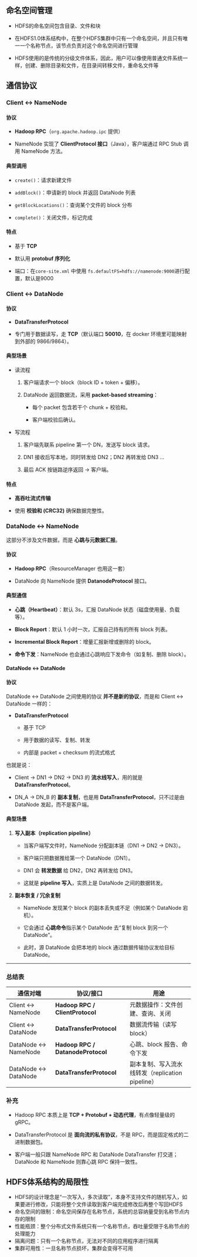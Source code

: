 ## 命名空间管理

- HDFS的命名空间包含目录、文件和块
    
- 在HDFS1.0体系结构中，在整个HDFS集群中只有一个命名空间，并且只有唯一一个名称节点，该节点负责对这个命名空间进行管理
    
- HDFS使用的是传统的分级文件体系，因此，用户可以像使用普通文件系统一样，创建、删除目录和文件，在目录间转移文件，重命名文件等

## 通信协议

### Client ↔ NameNode

#### 协议

- **Hadoop RPC**（`org.apache.hadoop.ipc` 提供）
    
- NameNode 实现了 **ClientProtocol 接口**（Java），客户端通过 RPC Stub 调用 NameNode 方法。
    

#### 典型调用

- `create()`：请求新建文件
    
- `addBlock()`：申请新的 block 并返回 DataNode 列表
    
- `getBlockLocations()`：查询某个文件的 block 分布
    
- `complete()`：关闭文件，标记完成
    

#### 特点

- 基于 **TCP**
    
- 默认用 **protobuf 序列化**
    
- 端口：在`core-site.xml` 中使用 `fs.defaultFS=hdfs://namenode:9000`进行配置，默认是9000


### Client ↔ DataNode

#### 协议

- **DataTransferProtocol**
    
- 专门用于数据读写，走 **TCP**（默认端口 **50010**，在 docker 环境里可能映射到外部的 9866/9864）。
    

#### 典型场景

- 读流程

	1. 客户端请求一个 block（block ID + token + 偏移）。
	    
	2. DataNode 返回数据流，采用 **packet-based streaming**：
	    
	    - 每个 packet 包含若干个 chunk + 校验和。
	        
	    - 客户端校验后确认。
        
- 写流程

	1. 客户端先联系 pipeline 第一个 DN，发送写 block 请求。
	    
	2. DN1 接收后写本地，同时转发给 DN2；DN2 再转发给 DN3 …
	    
	3. 最后 ACK 按链路逆序返回 → 客户端。
	    

#### 特点

- **高吞吐流式传输**
    
- 使用 **校验和 (CRC32)** 确保数据完整性。
    


### DataNode ↔ NameNode

这部分不涉及文件数据，而是 **心跳与元数据汇报**。

#### 协议

- **Hadoop RPC**（ResourceManager 也用这一套）
    
- DataNode 向 NameNode 提供 **DatanodeProtocol** 接口。
    

#### 典型通信

- **心跳（Heartbeat）**：默认 3s，汇报 DataNode 状态（磁盘使用量、负载等）。
    
- **Block Report**：默认 1 小时一次，汇报自己持有的所有 block 列表。
    
- **Incremental Block Report**：增量汇报新增或删除的 block。
    
- **命令下发**：NameNode 也会通过心跳响应下发命令（如复制、删除 block）。
    
#### DataNode ↔ DataNode

#### 协议

DataNode ↔ DataNode 之间使用的协议 **并不是新的协议**，而是和 Client ↔ DataNode 一样的：

- **DataTransferProtocol**
    
    - 基于 TCP
        
    - 用于数据的读写、复制、转发
        
    - 内部是 packet + checksum 的流式格式
        

也就是说：

- Client → DN1 → DN2 → DN3 的 **流水线写入**，用的就是 **DataTransferProtocol**。
    
- DN_A → DN_B 的 **副本复制**，也是用 **DataTransferProtocol**，只不过是由 DataNode 发起，而不是客户端。

#### 典型场景

1. **写入副本（replication pipeline）**
    
    - 当客户端写文件时，NameNode 分配副本链（DN1 → DN2 → DN3）。
        
    - 客户端只把数据推给第一个 DataNode（DN1）。
        
    - DN1 会 **转发数据** 给 DN2，DN2 再转发给 DN3。
        
    - 这就是 **pipeline 写入**，实质上是 DataNode 之间的数据转发。
        
2. **副本恢复 / 冗余复制**
    
    - NameNode 发现某个 block 的副本丢失或不足（例如某个 DataNode 宕机）。
        
    - 它会通过 **心跳命令**指示某个 DataNode 去“复制 block 到另一个 DataNode”。
        
    - 此时，源 DataNode 会把本地的 block 通过数据传输协议发给目标 DataNode。
        

---


### 总结表

| 通信对端                | 协议/接口                             | 用途                                 |
| ------------------- | --------------------------------- | ---------------------------------- |
| Client ↔ NameNode   | **Hadoop RPC / ClientProtocol**   | 元数据操作：文件创建、查询、关闭                   |
| Client ↔ DataNode   | **DataTransferProtocol**          | 数据流传输（读写 block）                    |
| DataNode ↔ NameNode | **Hadoop RPC / DatanodeProtocol** | 心跳、block 报告、命令下发                   |
| DataNode ↔ DataNode | **DataTransferProtocol**          | 副本复制、写入流水线转发（replication pipeline） |

### 补充

- Hadoop RPC 本质上是 **TCP + Protobuf + 动态代理**，有点像轻量级的 gRPC。
    
- DataTransferProtocol 是 **面向流的私有协议**，不是 RPC，而是固定格式的二进制数据包。
    
- 客户端一般只跟 NameNode RPC 和 DataNode DataTransfer 打交道；  
    DataNode 和 NameNode 则靠心跳 RPC 保持一致性。

## HDFS体系结构的局限性

- HDFS的设计理念是“一次写入，多次读取”，本身不支持文件的随机写入，如果要进行修改，只能将整个文件读取到客户端完成修改后再整个写回HDFS
- 命名空间的限制：命名空间保存在名称节点，系统的总容纳量受到名称节点内存的限制
- 性能瓶颈：整个分布式文件系统只有一个名称节点，吞吐量受限于名称节点的处理能力
- 隔离问题：只有一个名称节点，无法对不同的应用程序进行隔离
- 集群可用性：一旦名称节点损坏，集群会变得不可用